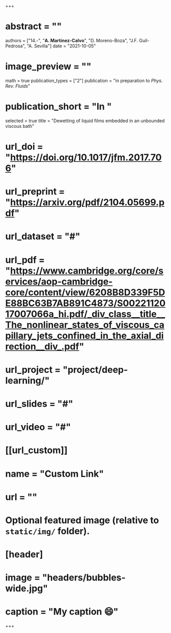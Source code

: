 +++

# abstract = ""
authors = ["14.-", "**A. Martínez-Calvo**", "D. Moreno-Boza", "J.F. Guil-Pedrosa", "A. Sevilla"]
date = "2021-10-05"
# image_preview = ""
math = true
publication_types = ["2"]
 publication = "in preparation to _Phys. Rev. Fluids_"
# publication_short = "In "
selected = true
title = "Dewetting of liquid films embedded in an unbounded viscous bath"
# url_doi = "https://doi.org/10.1017/jfm.2017.706"
# url_preprint = "https://arxiv.org/pdf/2104.05699.pdf"
# url_dataset = "#"
# url_pdf = "https://www.cambridge.org/core/services/aop-cambridge-core/content/view/6208B8D339F5DE88BC63B7AB891C4873/S0022112017007066a_hi.pdf/_div_class__title__The_nonlinear_states_of_viscous_capillary_jets_confined_in_the_axial_direction__div_.pdf"
# url_project = "project/deep-learning/"
# url_slides = "#"
# url_video = "#"

# [[url_custom]]
 # name = "Custom Link"
 # url = ""

# Optional featured image (relative to `static/img/` folder).
# [header]
# image = "headers/bubbles-wide.jpg"
# caption = "My caption :smile:"

+++
